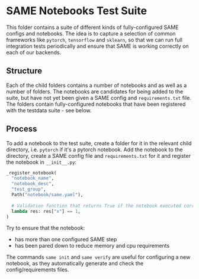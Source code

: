 # SAME Notebooks Test Suite

This folder contains a suite of different kinds of fully-configured SAME
configs and notebooks. The idea is to capture a selection of common frameworks
like `pytorch`, `tensorflow` and `sklearn`, so that we can run full integration
tests periodically and ensure that SAME is working correctly on each of our
backends.


## Structure

Each of the child folders contains a number of notebooks and as well as a
number of folders. The notebooks are candidates for being added to the suite,
but have not yet been given a SAME config and `requirements.txt` file. The 
folders contain fully-configured notebooks that have been registered with
the testdata suite - see below.


## Process

To add a notebook to the test suite, create a folder for it in the relevant
child directory, i.e. `pytorch` if it's a pytorch notebook. Add the notebook
to the directory, create a SAME config file and `requirements.txt` for it and
register the notebook in `__init__.py`:

```python
_register_notebook(
  "notebook_name",
  "notebook_desc",
  "test_group",
  Path("notebook/same.yaml"),
  
  # Validation function that returns True if the notebook executed correctly.
  lambda res: res["x"] == 1,
)
```

Try to ensure that the notebook:
* has more than one configured SAME step
* has been pared down to reduce memory and cpu requirements

The commands `same init` and `same verify` are useful for configuring a new
notebook, as they automatically generate and check the config/requirements 
files.
